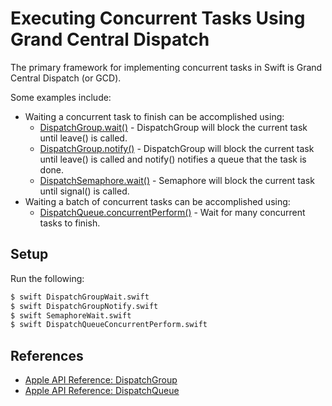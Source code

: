 # Executing Concurrent Tasks Using Grand Central Dispatch

The primary framework for implementing concurrent tasks in Swift is Grand Central Dispatch (or GCD).

Some examples include:

* Waiting a concurrent task to finish can be accomplished using:
  * [DispatchGroup.wait()](DispatchGroupWait.swift) - DispatchGroup will block the current task until leave() is called.
  * [DispatchGroup.notify()](DispatchGroupNotify.swift) - DispatchGroup will block the current task until leave() is called and notify() notifies a queue that the task is done.
  * [DispatchSemaphore.wait()](SemaphoreWait.swift) - Semaphore will block the current task until signal() is called.
* Waiting a batch of concurrent tasks can be accomplished using:
  * [DispatchQueue.concurrentPerform()](DispatchQueueConcurrentPerform.swift) - Wait for many concurrent tasks to finish.

## Setup

Run the following:

```bash
$ swift DispatchGroupWait.swift
$ swift DispatchGroupNotify.swift
$ swift SemaphoreWait.swift
$ swift DispatchQueueConcurrentPerform.swift
```

## References

* [Apple API Reference: DispatchGroup](https://developer.apple.com/documentation/dispatch/dispatchgroup)
* [Apple API Reference: DispatchQueue](https://developer.apple.com/documentation/dispatch/dispatchqueue)
